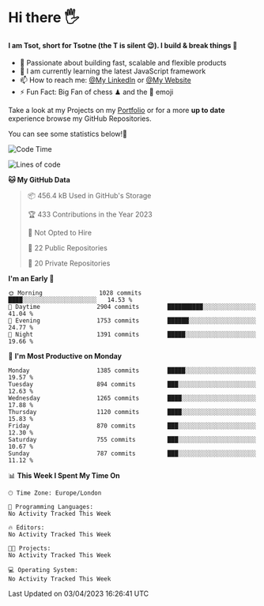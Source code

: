 # Hi there :raised_hand_with_fingers_splayed:
#### I am Tsot, short for Tsotne (the T is silent :wink:). I build & break things :space_invader:
- :telescope: Passionate about building fast, scalable and flexible products
- :seedling: I am currently learning the latest JavaScript framework 
- :mailbox: How to reach me: [@My LinkedIn](https://www.linkedin.com/in/tsotne-gvadzabia/) or [@My Website](https://tsotne.co.uk/contact)
- :zap: Fun Fact: Big Fan of chess ♟ and the 👾 emoji

Take a look at my Projects on my [Portfolio](https://tsotne.co.uk/) or for a more **up to date** experience browse my GitHub Repositories.

You can see some statistics below!:space_invader:
<!--START_SECTION:waka-->
![Code Time](http://img.shields.io/badge/Code%20Time-761%20hrs%202%20mins-blue)

![Lines of code](https://img.shields.io/badge/From%20Hello%20World%20I%27ve%20Written-4.3%20million%20lines%20of%20code-blue)

**🐱 My GitHub Data** 

> 📦 456.4 kB Used in GitHub's Storage 
 > 
> 🏆 433 Contributions in the Year 2023
 > 
> 🚫 Not Opted to Hire
 > 
> 📜 22 Public Repositories 
 > 
> 🔑 20 Private Repositories 
 > 
**I'm an Early 🐤** 

```text
🌞 Morning                1028 commits        ████░░░░░░░░░░░░░░░░░░░░░   14.53 % 
🌆 Daytime                2904 commits        ██████████░░░░░░░░░░░░░░░   41.04 % 
🌃 Evening                1753 commits        ██████░░░░░░░░░░░░░░░░░░░   24.77 % 
🌙 Night                  1391 commits        █████░░░░░░░░░░░░░░░░░░░░   19.66 % 
```
📅 **I'm Most Productive on Monday** 

```text
Monday                   1385 commits        █████░░░░░░░░░░░░░░░░░░░░   19.57 % 
Tuesday                  894 commits         ███░░░░░░░░░░░░░░░░░░░░░░   12.63 % 
Wednesday                1265 commits        ████░░░░░░░░░░░░░░░░░░░░░   17.88 % 
Thursday                 1120 commits        ████░░░░░░░░░░░░░░░░░░░░░   15.83 % 
Friday                   870 commits         ███░░░░░░░░░░░░░░░░░░░░░░   12.30 % 
Saturday                 755 commits         ███░░░░░░░░░░░░░░░░░░░░░░   10.67 % 
Sunday                   787 commits         ███░░░░░░░░░░░░░░░░░░░░░░   11.12 % 
```


📊 **This Week I Spent My Time On** 

```text
🕑︎ Time Zone: Europe/London

💬 Programming Languages: 
No Activity Tracked This Week

🔥 Editors: 
No Activity Tracked This Week

🐱‍💻 Projects: 
No Activity Tracked This Week

💻 Operating System: 
No Activity Tracked This Week
```


 Last Updated on 03/04/2023 16:26:41 UTC
<!--END_SECTION:waka-->
